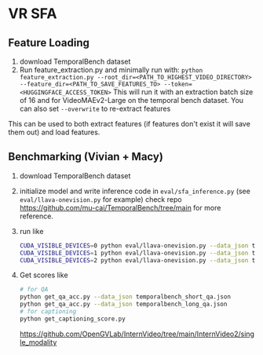 # VR SFA

## Feature Loading
1. download TemporalBench dataset
2. Run feature_extraction.py and minimally run with:
``` python feature_extraction.py --root_dir=<PATH_TO_HIGHEST_VIDEO_DIRECTORY> --feature_dir=<PATH_TO_SAVE_FEATURES_TO> --token=<HUGGINGFACE_ACCESS_TOKEN> ```
This will run it with an extraction batch size of 16 and for VideoMAEv2-Large on the temporal bench dataset. You can also set `--overwrite` to re-extract features

This can be used to both extract features (if features don't exist it will save them out) and load features. 

## Benchmarking (Vivian + Macy)
1. download TemporalBench dataset
2. initialize model and write inference code in `eval/sfa_inference.py` (see `eval/llava-onevision.py` for example)
   check repo https://github.com/mu-cai/TemporalBench/tree/main for more reference.
3. run like
    ```bash
    CUDA_VISIBLE_DEVICES=0 python eval/llava-onevision.py --data_json temporalbench_short_qa.json
    CUDA_VISIBLE_DEVICES=1 python eval/llava-onevision.py --data_json temporalbench_long_qa.json
    CUDA_VISIBLE_DEVICES=2 python eval/llava-onevision.py --data_json temporalbench_short_caption.json
    ```
4. Get scores like
    ```bash
    # for QA
    python get_qa_acc.py --data_json temporalbench_short_qa.json
    python get_qa_acc.py --data_json temporalbench_long_qa.json
    # for captioning
    python get_captioning_score.py 
    ```


    https://github.com/OpenGVLab/InternVideo/tree/main/InternVideo2/single_modality